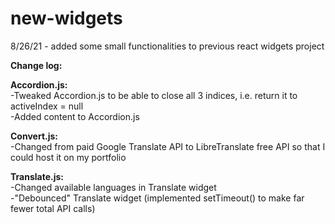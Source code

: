 # new-widgets
8/26/21 - added some small functionalities to previous react widgets project
<p>
<strong>Change log:</strong>

<strong>Accordion.js:</strong>
  <br />
-Tweaked Accordion.js to be able to close all 3 indices, i.e. return it to activeIndex = null
  <br />
-Added content to Accordion.js

<strong>Convert.js:</strong>
   <br />
-Changed from paid Google Translate API to LibreTranslate free API so that I could host it on my portfolio

<strong>Translate.js:</strong>
  <br />
-Changed available languages in Translate widget
  <br />
-"Debounced" Translate widget (implemented setTimeout() to make far fewer total API calls)
</p>
